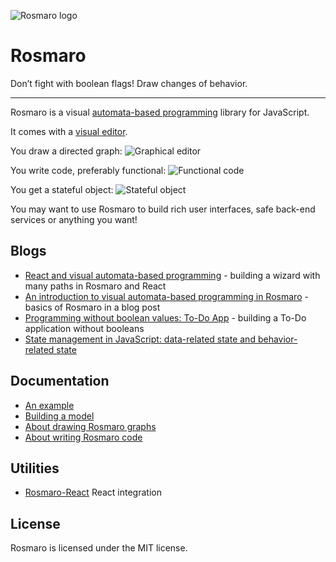![Rosmaro logo](https://rosmaro.js.org/doc/img/logo.png)

# Rosmaro

Don’t fight with boolean flags! Draw changes of behavior.

***

Rosmaro is a visual [automata-based programming](https://en.wikipedia.org/wiki/Automata-based_programming) library for JavaScript.

It comes with a [visual editor](https://rosmaro.js.org/editor).

You draw a directed graph:
![Graphical editor](https://rosmaro.js.org/img/r101_editor.png)

You write code, preferably functional:
![Functional code](https://rosmaro.js.org/img/r101_code.png)

You get a stateful object:
![Stateful object](https://rosmaro.js.org/img/r101_running.png)

You may want to use Rosmaro to build rich user interfaces, safe back-end services or anything you want!

## Blogs
- [React and visual automata-based programming](https://medium.com/dailyjs/react-and-visual-automata-based-programming-c1d13e153cde) - building a wizard with many paths in Rosmaro and React
- [An introduction to visual automata-based programming in Rosmaro](https://medium.freecodecamp.org/an-introduction-to-visual-automata-based-programming-in-rosmaro-100dae8eb969) - basics of Rosmaro in a blog post
- [Programming without boolean values: To-Do App](https://codeburst.io/programming-without-boolean-values-to-do-app-2455035c87f5) - building a To-Do application without booleans
- [State management in JavaScript: data-related state and behavior-related state](https://lukaszmakuch.pl/post/behavior-related-state-and-data-related-state)

## Documentation
- [An example](https://rosmaro.js.org/doc/#an-example)
- [Building a model](https://rosmaro.js.org/doc/#building-a-model)
- [About drawing Rosmaro graphs](https://rosmaro.js.org/doc/#graphs)
- [About writing Rosmaro code](https://rosmaro.js.org/doc/#handlers)

## Utilities
- [Rosmaro-React](https://github.com/lukaszmakuch/rosmaro-react) React integration

## License
Rosmaro is licensed under the MIT license.

